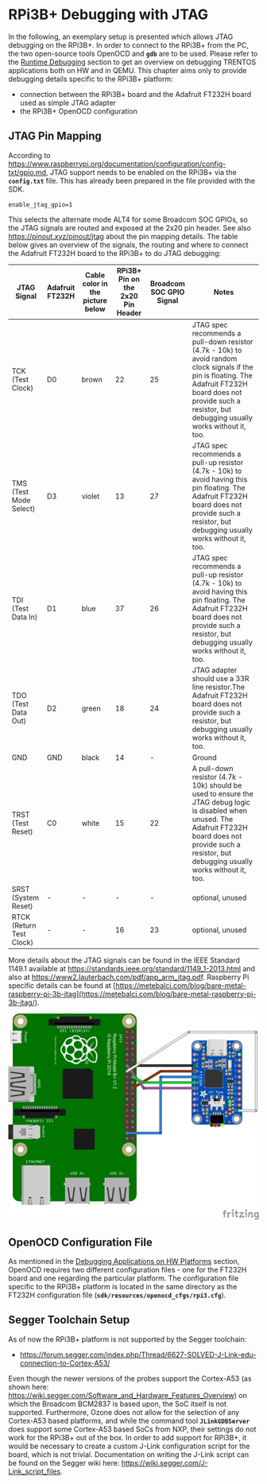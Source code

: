 # RPi3B+ Debugging with JTAG

In the following, an exemplary setup is presented which allows JTAG
debugging on the RPi3B+. In order to connect to the RPi3B+ from the PC,
the two open-source tools OpenOCD and **`gdb`** are to be used. Please
refer to the [Runtime Debugging](../../development/runtime-debugging/runtime-debugging.md)
section to get an overview on debugging TRENTOS applications both on HW and in
QEMU. This chapter aims only to provide debugging details specific to
the RPi3B+ platform:

- connection between the RPi3B+ board and the Adafruit FT232H board
    used as simple JTAG adapter
- the RPi3B+ OpenOCD configuration

## JTAG Pin Mapping

According to
<https://www.raspberrypi.org/documentation/configuration/config-txt/gpio.md>,
JTAG support needs to be enabled on the RPi3B+ via the **`config.txt`** file.
This has already been prepared in the file provided with the SDK.

```console
enable_jtag_gpio=1
```

This selects the alternate mode ALT4 for some Broadcom SOC GPIOs, so the JTAG
signals are routed and exposed at the 2x20 pin header. See also
<https://pinout.xyz/pinout/jtag> about the pin mapping details. The table
below gives an overview of the signals, the routing and where to connect the
Adafruit FT232H board to the RPi3B+ to do JTAG debugging:

| JTAG Signal                 | Adafruit<br>FT232H | Cable color in the picture below  | RPi3B+ Pin on the 2x20 Pin Header | Broadcom<br>SOC GPIO Signal | Notes                                                                                                                                                                                                                 |
|-----------------------------|--------------------|-----------------------------------|-----------------------------------|-----------------------------|-----------------------------------------------------------------------------------------------------------------------------------------------------------------------------------------------------------------------|
| TCK<br>(Test Clock)         | D0                 | brown                             | 22                                | 25                          | JTAG spec recommends a pull-down resistor (4.7k - 10k) to avoid random clock signals if the pin is floating. The Adafruit FT232H board does not provide such a resistor, but debugging usually works without it, too. |
| TMS<br>(Test Mode Select)   | D3                 | violet                            | 13                                | 27                          | JTAG spec recommends a pull-up resistor (4.7k - 10k) to avoid having this pin floating. The Adafruit FT232H board does not provide such a resistor, but debugging usually works without it, too.                      |
| TDI<br>(Test Data In)       | D1                 | blue                              | 37                                | 26                          | JTAG spec recommends a pull-up resistor (4.7k - 10k) to avoid having this pin floating. The Adafruit FT232H board does not provide such a resistor, but debugging usually works without it, too.                      |
| TDO<br>(Test Data Out)      | D2                 | green                             | 18                                | 24                          | JTAG adapter should use a 33R line resistor.The Adafruit FT232H board does not provide such a resistor, but debugging usually works without it, too.                                                                  |
| GND                         | GND                | black                             | 14                                | -                           | Ground                                                                                                                                                                                                                |
| TRST<br>(Test Reset)        | C0                 | white                             | 15                                | 22                          | A pull-down resistor (4.7k - 10k) should be used to ensure the JTAG debug logic is disabled when unused. The Adafruit FT232H board does not provide such a resistor, but debugging usually works without it, too.     |
| SRST<br>(System Reset)      | -                  | -                                 | -                                 | -                           | optional, unused                                                                                                                                                                                                      |
| RTCK<br>(Return Test Clock) | -                  | -                                 | 16                                | 23                          | optional, unused                                                                                                                                                                                                      |

More details about the JTAG signals can be found in the IEEE Standard
1149.1 available at <https://standards.ieee.org/standard/1149_1-2013.html> and
also at <https://www2.lauterbach.com/pdf/app_arm_jtag.pdf>. Raspberry Pi
specific details can be found at
[https://metebalci.com/blog/bare-metal-raspberry-pi-3b-jtag](https://metebalci.com/blog/bare-metal-raspberry-pi-3b-jtag/).

!["RPi3B+ - Debugging with JTAG Setup"](img/debugging_jtag.png)

## OpenOCD Configuration File

As mentioned in the [Debugging Applications on HW Platforms](../../development/runtime-debugging/debugging-hw-platforms_open-ocd.md)
section, OpenOCD requires two different configuration files - one
for the FT232H board and one regarding the particular platform. The
configuration file specific to the RPi3B+ platform is located in the
same directory as the FT232H configuration file
(**`sdk/resources/openocd_cfgs/rpi3.cfg`**).

## Segger Toolchain Setup

As of now the RPi3B+ platform is not supported by the Segger toolchain:

- <https://forum.segger.com/index.php/Thread/6627-SOLVED-J-Link-edu-connection-to-Cortex-A53/>

Even though the newer versions of the probes support the Cortex-A53 (as
shown here:
<https://wiki.segger.com/Software_and_Hardware_Features_Overview>) on
which the Broadcom BCM2837 is based upon, the SoC itself is not
supported. Furthermore, Ozone does not allow for the selection of any
Cortex-A53 based platforms, and while the command tool **`JLinkGDBServer`**
does support some Cortex-A53 based SoCs from NXP, their settings do not
work for the RPi3B+ out of the box. In order to add support for RPi3B+,
it would be necessary to create a custom J-Link configuration script for
the board, which is not trivial. Documentation on writing the J-Link
script can be found on the Segger wiki here:
<https://wiki.segger.com/J-Link_script_files>.
